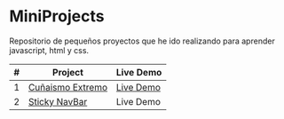 # MiniProjects
Repositorio de pequeños proyectos que he ido realizando para aprender javascript, html y css.

| #  | Project | Live Demo |
| ------------- | ------------- | ------------ |
| 1  | [Cuñaismo Extremo](https://github.com/Berto-e/MiniProjects/tree/main/Cu%C3%B1aismo%20Extremo)  | [Live Demo](https://mini-projects.w3spaces.com) |
| 2  | [Sticky NavBar](https://github.com/Berto-e/MiniProjects/tree/main/StickyBar)  | Live Demo |



